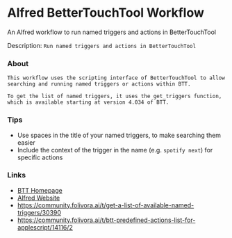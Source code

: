 # Alfred BetterTouchTool Workflow

An Alfred workflow to run named triggers and actions in BetterTouchTool

Description: `Run named triggers and actions in BetterTouchTool`

### About
```
This workflow uses the scripting interface of BetterTouchTool to allow searching and running named triggers or actions within BTT.

To get the list of named triggers, it uses the get_triggers function, which is available starting at version 4.034 of BTT.
```

### Tips

- Use spaces in the title of your named triggers, to make searching them easier
- Include the context of the trigger in the name (e.g. `spotify next`) for specific actions

### Links
- [BTT Homepage](https://folivora.ai/)
- [Alfred Website](https://www.alfredapp.com/)
- https://community.folivora.ai/t/get-a-list-of-available-named-triggers/30390
- https://community.folivora.ai/t/btt-predefined-actions-list-for-applescript/14116/2
